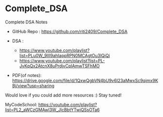 # Complete_DSA
Complete DSA Notes

- GitHub Repo : https://github.com/riti2409/Complete_DSA

- DSA :
  - https://www.youtube.com/playlist?list=PLu0W_9lII9ahIappRPN0MCAgtOu3lQjQi
  - https://www.youtube.com/playlist?list=PL-JvKqQx2AtcnX8uPrdjvCplAmwTSFhMO
          
- PDF(of notes): https://drive.google.com/file/d/1QxwQgbVN4bU9v6I23aMwxSc9qimx9KBj/view?usp=sharing

Would love if you could add more resources :)
Stay tuned!

MyCodeSchool: https://youtube.com/playlist?list=PL2_aWCzGMAwI3W_JlcBbtYTwiQSsOTa6
